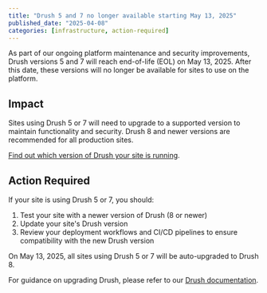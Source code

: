 ```yaml
---
title: "Drush 5 and 7 no longer available starting May 13, 2025"
published_date: "2025-04-08"
categories: [infrastructure, action-required]
---
```


As part of our ongoing platform maintenance and security improvements, Drush versions 5 and 7 will reach end-of-life (EOL) on May 13, 2025. After this date, these versions will no longer be available for sites to use on the platform.

## Impact

Sites using Drush 5 or 7 will need to upgrade to a supported version to maintain functionality and security. Drush 8 and newer versions are recommended for all production sites.

[Find out which version of Drush your site is running](https://docs.pantheon.io/guides/drush/drush-versions#verify-current-drush-version-interacting-with-your-drupal-site).

## Action Required

If your site is using Drush 5 or 7, you should:

1. Test your site with a newer version of Drush (8 or newer)
2. Update your site's Drush version
3. Review your deployment workflows and CI/CD pipelines to ensure compatibility with the new Drush version

On May 13, 2025, all sites using Drush 5 or 7 will be auto-upgraded to Drush 8.

For guidance on upgrading Drush, please refer to our [Drush documentation](/guides/drush/). 
